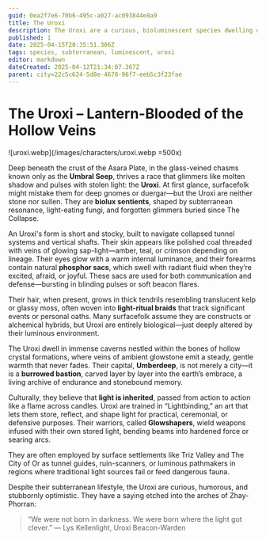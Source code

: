 ```yaml
---
guid: 0ea2f7e6-70b6-495c-a027-ac093844e8a9
title: The Uroxi
description: The Uroxi are a curious, bioluminescent species dwelling deep beneath the Asara Plate, known for their light-bending abilities and optimistic outlook.
published: 1
date: 2025-04-15T20:35:51.306Z
tags: species, subterranean, luminescent, uroxi
editor: markdown
dateCreated: 2025-04-12T21:34:07.367Z
parent: city=22c5c624-5d8e-4678-96f7-eeb5c3f23fae
---
```


# The Uroxi – Lantern-Blooded of the Hollow Veins

![uroxi.webp](/images/characters/uroxi.webp =500x)

Deep beneath the crust of the Asara Plate, in the glass-veined chasms known only as the **Umbral Seep**, thrives a race that glimmers like molten shadow and pulses with stolen light: the **Uroxi**. At first glance, surfacefolk might mistake them for deep gnomes or duergar—but the Uroxi are neither stone nor sullen. They are **biolux sentients**, shaped by subterranean resonance, light-eating fungi, and forgotten glimmers buried since The Collapse.

An Uroxi's form is short and stocky, built to navigate collapsed tunnel systems and vertical shafts. Their skin appears like polished coal threaded with veins of glowing sap-light—amber, teal, or crimson depending on lineage. Their eyes glow with a warm internal luminance, and their forearms contain natural **phosphor sacs**, which swell with radiant fluid when they’re excited, afraid, or joyful. These sacs are used for both communication and defense—bursting in blinding pulses or soft beacon flares.

Their hair, when present, grows in thick tendrils resembling translucent kelp or glassy moss, often woven into **light-ritual braids** that track significant events or personal oaths. Many surfacefolk assume they are constructs or alchemical hybrids, but Uroxi are entirely biological—just deeply altered by their luminous environment.

The Uroxi dwell in immense caverns nestled within the bones of hollow crystal formations, where veins of ambient glowstone emit a steady, gentle warmth that never fades. Their capital, **Umberdeep**, is not merely a city—it is a **burrowed bastion**, carved layer by layer into the earth’s embrace, a living archive of endurance and stonebound memory.

Culturally, they believe that **light is inherited**, passed from action to action like a flame across candles. Uroxi are trained in “Lightbinding,” an art that lets them store, reflect, and shape light for practical, ceremonial, or defensive purposes. Their warriors, called **Glowshapers**, wield weapons infused with their own stored light, bending beams into hardened force or searing arcs.

They are often employed by surface settlements like Triz Valley and The City of Or as tunnel guides, ruin-scanners, or luminous pathmakers in regions where traditional light sources fail or feed dangerous fauna.

Despite their subterranean lifestyle, the Uroxi are curious, humorous, and stubbornly optimistic. They have a saying etched into the arches of Zhay-Phorran:

> “We were not born in darkness. We were born where the light got clever.”
> — Lys Kellenlight, Uroxi Beacon-Warden

